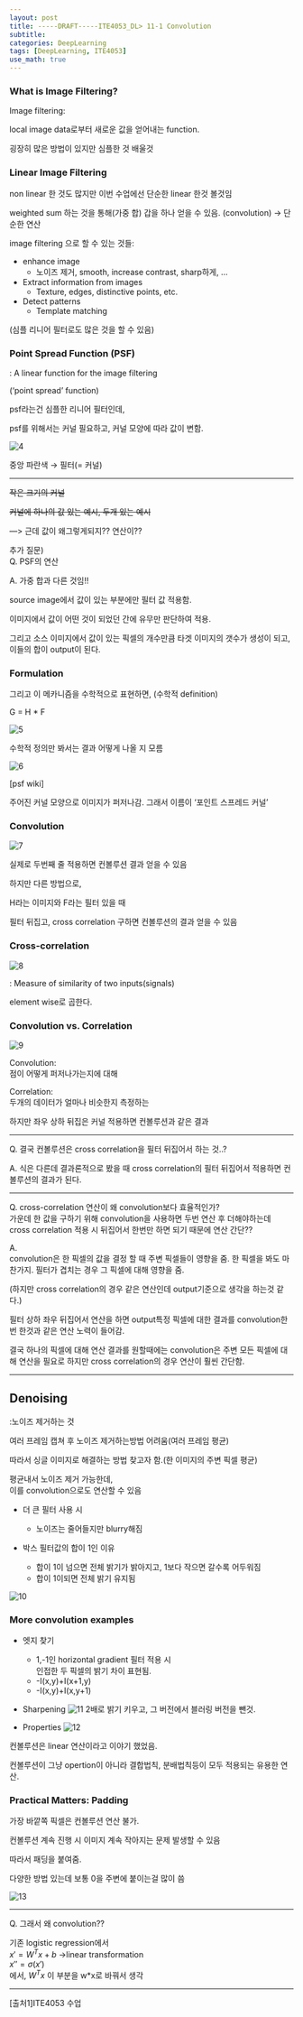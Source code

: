 ```yaml
---
layout: post
title: -----DRAFT-----ITE4053_DL> 11-1 Convolution 
subtitle: 
categories: DeepLearning
tags: [DeepLearning, ITE4053]
use_math: true
---
```


### What is Image Filtering?

Image filtering: 

local image data로부터 새로운 값을 얻어내는 function.

굉장히 많은 방법이 있지만 심플한 것 배울것

### Linear Image Filtering

non linear 한 것도 많지만 이번 수업에선 단순한 linear 한것 볼것임

weighted sum 하는 것을 통해(가중 합) 갑을 하나 얻을 수 있음. (convolution) → 단순한 연산 

image filtering 으로 할 수 있는 것들:

- enhance image
    - 노이즈 제거, smooth, increase contrast, sharp하게, …
- Extract information from images
    - Texture, edges, distinctive points, etc.
- Detect patterns
    - Template matching

(심플 리니어 필터로도 많은 것을 할 수 있음)

### Point Spread Function (PSF)

: A linear function for the image filtering

(‘point spread’ function)

psf라는건 심플한 리니어 필터인데, 

psf를 위해서는 커널 필요하고, 커널 모양에 따라 값이 변함.

![4][4]

중앙 파란색 → 필터(= 커널)

----

~~작은 크기의 커널~~

~~커널에 하나의 값 있는 예시, 두개 있는 예시~~

—> 근데 값이 왜그렇게되지?? 연산이??

추가 질문\)   
Q. PSF의 연산

A. 가중 합과 다른 것임!!

source image에서 값이 있는 부분에만 필터 값 적용함.

이미지에서 값이 어떤 것이 되었던 간에 유무만 판단하여 적용.

그리고 소스 이미지에서 값이 있는 픽셀의 개수만큼 타겟 이미지의 갯수가 생성이 되고, 이들의 합이 output이 된다. 


### Formulation

그리고 이 메카니즘을 수학적으로 표현하면, (수학적 definition)

G = H * F

![5][5]

수학적 정의만 봐서는 결과 어떻게 나올 지 모름


![6][6]

[psf wiki]

주어진 커널 모양으로 이미지가 퍼저나감. 그래서 이름이 ‘포인트 스프레드 커널’

### Convolution

![7][7]

실제로 두번째 줄 적용하면 컨볼루션 결과 얻을 수 있음

하지만 다른 방법으로,

H라는 이미지와 F라는 필터 있을 때

필터 뒤집고, cross correlation 구하면 컨볼루션의 결과 얻을 수 있음


### Cross-correlation

![8][8]

: Measure of similarity of two inputs(signals)

element wise로 곱한다.

### Convolution vs. Correlation

![9][9]


Convolution:   
점이 어떻게 퍼저나가는지에 대해

Correlation:  
두개의 데이터가 얼마나 비슷한지 측정하는

하지만 좌우 상하 뒤집은 커널 적용하면 컨볼루션과 같은 결과

---

Q. 결국 컨볼루션은 cross correlation을 필터 뒤집어서 하는 것..?

A. 식은 다른데 결과론적으로 봤을 때 cross correlation의 필터 뒤집어서 적용하면 컨볼루션의 결과가 된다.

---

Q. cross-correlation 연산이 왜 convolution보다 효율적인가?    
가운데 한 값을 구하기 위해 convolution을 사용하면 두번 연산 후 더해야하는데   
cross correlation 적용 시 뒤집어서 한번만 하면 되기 때문에 연산 간단??

A.   
convolution은 한 픽셀의 값을 결정 할 때 주변 픽셀들이 영향을 줌. 한 픽셀을 봐도 마찬가지. 필터가 겹치는 경우 그 픽셀에 대해 영향을 줌. 

(하지만 cross correlation의 경우 같은 연산인데 output기준으로 생각을 하는것 같다.)

필터 상하 좌우 뒤집어서 연산을 하면 output특정 픽셀에 대한 결과를 convolution한 번 한것과 같은 연산 노력이 들어감.

결국 하나의 픽셀에 대해 연산 결과를 원할때에는 convolution은 주변 모든 픽셀에 대해 연산을 필요로 하지만 cross correlation의 경우 연산이 훨씬 간단함.

---

## Denoising
:노이즈 제거하는 것

여러 프레임 캡쳐 후 노이즈 제거하는방법 어려움(여러 프레임 평균)

따라서 싱글 이미지로 해결하는 방법 찾고자 함.(한 이미지의 주변 픽셀 평균)

평균내서 노이즈 제거 가능한데,   
이를 convolution으로도 연산할 수 있음

- 더 큰 필터 사용 시 
    - 노이즈는 줄어들지만 blurry해짐

- 박스 필터값의 합이 1인 이유
    - 합이 1이 넘으면 전체 밝기가 밝아지고, 1보다 작으면 갈수록 어두워짐
    - 합이 1이되면 전체 밝기 유지됨

![10][10]


### More convolution examples
- 엣지 찾기   
    - 1,-1인 horizontal gradient 필터 적용 시   
        인접한 두 픽셀의 밝기 차이 표현됨.
    - -I(x,y)+I(x+1,y)
    - -I(x,y)+I(x,y+1)


- Sharpening
![11][11]
2배로 밝기 키우고, 그 버전에서 블러링 버전을 뺀것.


- Properties
![12][12]

컨볼루션은 linear 연산이라고 이야기 했었음.

컨볼루션이 그냥 opertion이 아니라 결합법칙, 분배법칙등이 모두 적용되는 유용한 연산.

### Practical Matters: Padding

가장 바깥쪽 픽셀은 컨볼루션 연산 불가.

컨볼루션 계속 진행 시 이미지 계속 작아지는 문제 발생할 수 있음

따라서 패딩을 붙여줌.

다양한 방법 있는데 보통 0을 주변에 붙이는걸 많이 씀

![13][13]

---

Q. 그래서 왜 convolution??

기존 logistic regression에서   
$x' = W^Tx + b$ ->linear transformation   
$x'' = \sigma(x')$   
에서, $W^Tx$ 이 부분을 w*x로 바꿔서 생각

---

[4]: /assets/images/post_img/2023-04-06-2Convolution/4.png
[5]: /assets/images/post_img/2023-04-06-2Convolution/5.png
[6]: /assets/images/post_img/2023-04-06-2Convolution/6.png
[7]: /assets/images/post_img/2023-04-06-2Convolution/7.png
[8]: /assets/images/post_img/2023-04-06-2Convolution/8.png
[9]: /assets/images/post_img/2023-04-06-2Convolution/9.png

[10]: /assets/images/post_img/2023-04-06-2Convolution/10.png
[11]: /assets/images/post_img/2023-04-06-2Convolution/11.png

[12]: /assets/images/post_img/2023-04-06-2Convolution/12.png
[13]: /assets/images/post_img/2023-04-06-2Convolution/13.png


[출처1]ITE4053 수업






